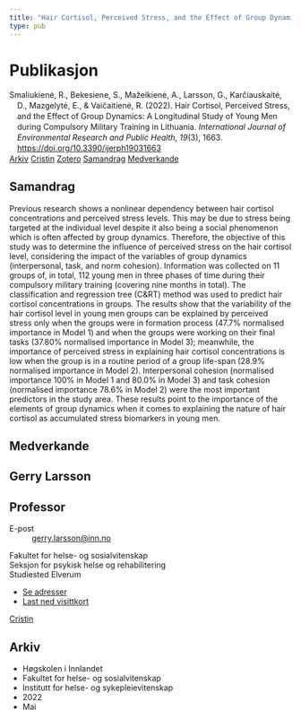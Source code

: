 ```yaml
---
title: "Hair Cortisol, Perceived Stress, and the Effect of Group Dynamics: A Longitudinal Study of Young Men during Compulsory Military Training in Lithuania"
type: pub
---
```

<h1>Publikasjon</h1>
<article id="csl-bib-container-3F5HV7L2" class="csl-bib-container">
  <div class="csl-bib-body" style="line-height: 1.35; padding-left: 1em; text-indent:-1em;">
  <div class="csl-entry">Smaliukien&#x117;, R., Bekesiene, S., Ma&#x17E;eikien&#x117;, A., Larsson, G., Kar&#x10D;iauskait&#x117;, D., Mazgelyt&#x117;, E., &amp; Vai&#x10D;aitien&#x117;, R. (2022). Hair Cortisol, Perceived Stress, and the Effect of Group Dynamics: A Longitudinal Study of Young Men during Compulsory Military Training in Lithuania. <i>International Journal of Environmental Research and Public Health</i>, <i>19</i>(3), 1663. <a href="https://doi.org/10.3390/ijerph19031663">https://doi.org/10.3390/ijerph19031663</a></div>
</div>
  <div class="csl-bib-buttons">
    <a href="#taxonomy-article-3F5HV7L2" class="csl-bib-button">Arkiv</a>
    <a href="https://app.cristin.no/results/show.jsf?id=2024494" alt="Cristin URL" class="csl-bib-button">Cristin</a>
    <a href="http://zotero.org/groups/5022929/items/3F5HV7L2" alt="Zotero URL" class="csl-bib-button">Zotero</a>
    <a href="#abstract-article-3F5HV7L2" class="csl-bib-button">Samandrag</a>
    <a href="#contributors-article-3F5HV7L2" class="csl-bib-button">Medverkande</a>
  </div>
  <div id="csl-bib-meta-container-3F5HV7L2"></div>
</article>
<div id="csl-bib-meta-3F5HV7L2" class="csl-bib-meta">
  <article id="abstract-article-3F5HV7L2" class="abstract-article">
    <h1>Samandrag</h1>
    Previous research shows a nonlinear dependency between hair cortisol concentrations and perceived stress levels. This may be due to stress being targeted at the individual level despite it also being a social phenomenon which is often affected by group dynamics. Therefore, the objective of this study was to determine the influence of perceived stress on the hair cortisol level, considering the impact of the variables of group dynamics (interpersonal, task, and norm cohesion). Information was collected on 11 groups of, in total, 112 young men in three phases of time during their compulsory military training (covering nine months in total). The classification and regression tree (C&amp;RT) method was used to predict hair cortisol concentrations in groups. The results show that the variability of the hair cortisol level in young men groups can be explained by perceived stress only when the groups were in formation process (47.7% normalised importance in Model 1) and when the groups were working on their final tasks (37.80% normalised importance in Model 3); meanwhile, the importance of perceived stress in explaining hair cortisol concentrations is low when the group is in a routine period of a group life-span (28.9% normalised importance in Model 2). Interpersonal cohesion (normalised importance 100% in Model 1 and 80.0% in Model 3) and task cohesion (normalised importance 78.6% in Model 2) were the most important predictors in the study area. These results point to the importance of the elements of group dynamics when it comes to explaining the nature of hair cortisol as accumulated stress biomarkers in young men.
  </article>
  <article id="contributors-article-3F5HV7L2" class="contributors-article">
    <h1>Medverkande</h1>
    <div class="personas">
<div class="vrtx-hinn-person-card">
<div class="photo">
<i class="lar la-user-circle missing-person"></i>
</div>
<div class="info">
<hgroup><h1>Gerry Larsson</h1>
<h2>Professor</h2>
</hgroup><dl>
<dt>E-post</dt>
<dd>
<a href="mailto:gerry.larsson@inn.no">gerry.larsson@inn.no</a>
</dd>
</dl>
<p>
Fakultet for helse- og sosialvitenskap<br>
Seksjon for psykisk helse og rehabilitering<br>
Studiested Elverum
</p>
<ul class="vrtx-hinn-links">
<li><a href="https://www.inn.no/finn-en-ansatt/gerry-larsson.html#vrtx-hinn-addresses">Se adresser</a></li>
<li><a href="https://www.inn.no/finn-en-ansatt/gerry-larsson.html?vrtx=vcf">Last ned visittkort</a></li>
</ul>
</div>
</div>
<a href="https://app.cristin.no/persons/show.jsf?id=50941" alt="Cristin URL" class="personas-cristin">Cristin</a>
</div>
  </article>
  <article id="taxonomy-article-3F5HV7L2" class="taxonomy-article">
    <h1>Arkiv</h1>
    <ul>
      <li>Høgskolen i Innlandet</li>
      <li>Fakultet for helse- og sosialvitenskap</li>
      <li>Institutt for helse- og sykepleievitenskap</li>
      <li>2022</li>
      <li>Mai</li>
    </ul>
  </article>
</div>
